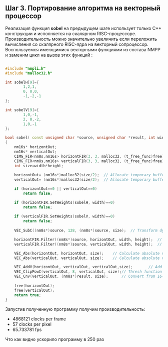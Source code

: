 ## Шаг 3. Портирование алгоритма на векторный процессор 

Реализация функция **sobel** на предыдущем шаге использует только С++ конструкции и исполняется на скалярном RISC-процессоре.
Производительность можно значительно увеличить если переложить вычисления со скалярного RISC-ядра на векторный сопроцессор.
Воспользуемся имеющимися векторными функциями из состава NMPP и заменим цикл на вызов этих функций :
```cpp

#include "nmpli.h"
#include "malloc32.h"

int sobelH[9]={
		1,2,1,
		0, 0,0,
		-1,-2,-1
};

int sobelV[9]={
		1,0,-1,
		2, 0,-2,
		1,0,-1
};

bool sobel( const unsigned char *source, unsigned char *result, int width,int height)
{
	nm16s* horizontOut;
	nm16s* verticalOut;
	CIMG_FIR<nm8s,nm16s> horizontFIR(3, 3, malloc32, (t_free_func)free);	// Init filter for horizontal edge detection
	CIMG_FIR<nm8s,nm16s> verticalFIR(3, 3, malloc32, (t_free_func)free);	// Init filter for vertical   edge detection
	int size=width*height;
	
	horizontOut= (nm16s*)malloc32(size/2);	// Allocate temporary buffer 
	verticalOut= (nm16s*)malloc32(size/2);	// Allocate temporary buffer

	if (horizontOut==0 || verticalOut==0)
		return false;

	if (horizontFIR.SetWeights(sobelH, width)==0)
		return false;
			
	if (verticalFIR.SetWeights(sobelV, width)==0)
		return false;
			
	VEC_SubC((nm8s*)source, 128, (nm8s*)source, size);	// Transform dynamic range 0..255 to -128..+127

	horizontFIR.Filter((nm8s*)source, horizontOut, width, height);	// horizontal edge detection
	verticalFIR.Filter((nm8s*)source, verticalOut, width, height);	// vertical   edge detection

	VEC_Abs(horizontOut, horizontOut, size);	// Calculate absolute value 
	VEC_Abs(verticalOut, verticalOut, size);	// Calculate absolute value 

	VEC_AddV(horizontOut, verticalOut, verticalOut,size);		// Add 
	VEC_ClipPowC(verticalOut, 8, verticalOut, size);// Thresh function to leave pixels in 0..255 range
	VEC_Cnv(verticalOut, (nm8s*)result, size);		// Convert from 16-bit packed data to 8-bit packed data
	
	free(horizontOut);
	free(verticalOut);
	return true;
}


```

Запустив полученную программу получим производительность:
- 4868121 clocks per frame 
- 57 clocks per pixel
- 65.733781 fps   

Что как видно ускорило программу в 250 раз 

 



